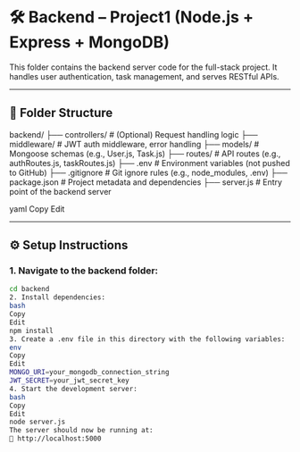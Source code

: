 # 🛠️ Backend – Project1 (Node.js + Express + MongoDB)

This folder contains the backend server code for the full-stack project. It handles user authentication, task management, and serves RESTful APIs.

---

## 📁 Folder Structure

backend/
├── controllers/ # (Optional) Request handling logic
├── middleware/ # JWT auth middleware, error handling
├── models/ # Mongoose schemas (e.g., User.js, Task.js)
├── routes/ # API routes (e.g., authRoutes.js, taskRoutes.js)
├── .env # Environment variables (not pushed to GitHub)
├── .gitignore # Git ignore rules (e.g., node_modules, .env)
├── package.json # Project metadata and dependencies
├── server.js # Entry point of the backend server

yaml
Copy
Edit

---

## ⚙️ Setup Instructions

### 1. Navigate to the backend folder:

```bash
cd backend
2. Install dependencies:
bash
Copy
Edit
npm install
3. Create a .env file in this directory with the following variables:
env
Copy
Edit
MONGO_URI=your_mongodb_connection_string
JWT_SECRET=your_jwt_secret_key
4. Start the development server:
bash
Copy
Edit
node server.js
The server should now be running at:
📍 http://localhost:5000
